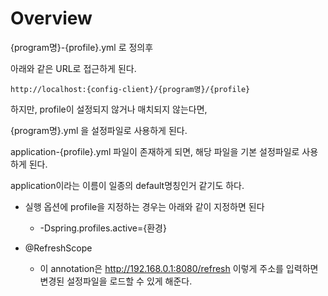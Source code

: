 # Overview

{program명}-{profile}.yml 로 정의후 

아래와 같은 URL로 접근하게 된다.

```http://localhost:{config-client}/{program명}/{profile}```

하지만, profile이 설정되지 않거나 매치되지 않는다면, 

{program명}.yml 을 설정파일로 사용하게 된다.

application-{profile}.yml 파일이 존재하게 되면, 해당 파일을 기본 설정파일로 사용하게 된다.

application이라는 이름이 일종의 default명칭인거 같기도 하다.

 * 실행 옵션에 profile을 지정하는 경우는 아래와 같이 지정하면 된다  
   * -Dspring.profiles.active={환경}


 * @RefreshScope
   * 이 annotation은 http://192.168.0.1:8080/refresh 이렇게 주소를 입력하면 변경된 설정파일을 로드할 수 있게 해준다.
